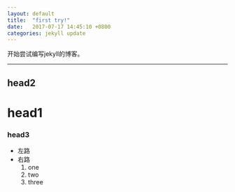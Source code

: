 ```yaml
---
layout: default
title:  "first try!"
date:   2017-07-17 14:45:10 +0800
categories: jekyll update
---
```



开始尝试编写jekyll的博客。

---
## head2
# head1

### head3

- 左路
- 右路
    1. one
    2. two
    3. three


